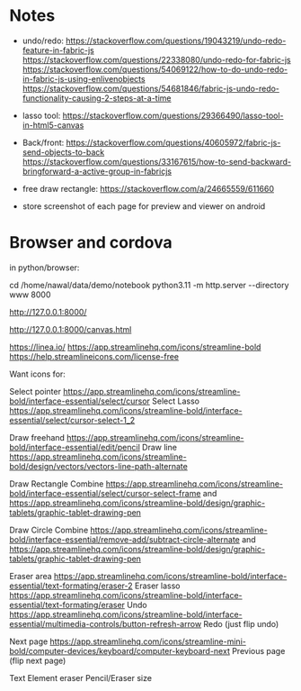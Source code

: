 


# Notes
* undo/redo:
  https://stackoverflow.com/questions/19043219/undo-redo-feature-in-fabric-js
  https://stackoverflow.com/questions/22338080/undo-redo-for-fabric-js
  https://stackoverflow.com/questions/54069122/how-to-do-undo-redo-in-fabric-js-using-enlivenobjects
  https://stackoverflow.com/questions/54681846/fabric-js-undo-redo-functionality-causing-2-steps-at-a-time
  
* lasso tool: https://stackoverflow.com/questions/29366490/lasso-tool-in-html5-canvas

* Back/front:
  https://stackoverflow.com/questions/40605972/fabric-js-send-objects-to-back
  https://stackoverflow.com/questions/33167615/how-to-send-backward-bringforward-a-active-group-in-fabricjs

* free draw rectangle: https://stackoverflow.com/a/24665559/611660

* store screenshot of each page for preview and viewer on android





# Browser and cordova
in python/browser:

cd /home/nawal/data/demo/notebook
python3.11 -m http.server --directory www 8000

http://127.0.0.1:8000/

http://127.0.0.1:8000/canvas.html

https://linea.io/
https://app.streamlinehq.com/icons/streamline-bold
https://help.streamlineicons.com/license-free


Want icons for:

Select pointer https://app.streamlinehq.com/icons/streamline-bold/interface-essential/select/cursor
Select Lasso https://app.streamlinehq.com/icons/streamline-bold/interface-essential/select/cursor-select-1_2

Draw freehand https://app.streamlinehq.com/icons/streamline-bold/interface-essential/edit/pencil
Draw line https://app.streamlinehq.com/icons/streamline-bold/design/vectors/vectors-line-path-alternate

Draw Rectangle 
    Combine https://app.streamlinehq.com/icons/streamline-bold/interface-essential/select/cursor-select-frame
        and https://app.streamlinehq.com/icons/streamline-bold/design/graphic-tablets/graphic-tablet-drawing-pen

Draw Circle 
    Combine https://app.streamlinehq.com/icons/streamline-bold/interface-essential/remove-add/subtract-circle-alternate
        and https://app.streamlinehq.com/icons/streamline-bold/design/graphic-tablets/graphic-tablet-drawing-pen

Eraser area https://app.streamlinehq.com/icons/streamline-bold/interface-essential/text-formating/eraser-2
Eraser lasso https://app.streamlinehq.com/icons/streamline-bold/interface-essential/text-formating/eraser
Undo https://app.streamlinehq.com/icons/streamline-bold/interface-essential/multimedia-controls/button-refresh-arrow
Redo (just flip undo)

Next page https://app.streamlinehq.com/icons/streamline-mini-bold/computer-devices/keyboard/computer-keyboard-next
Previous page (flip next page)

Text
Element eraser
Pencil/Eraser size



